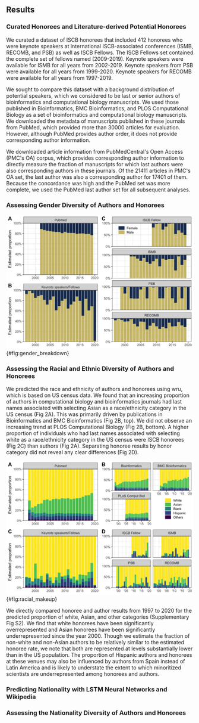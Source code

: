 ## Results

### Curated Honorees and Literature-derived Potential Honorees

We curated a dataset of ISCB honorees that included 412 honorees who were keynote speakers at international ISCB-associated conferences (ISMB, RECOMB, and PSB) as well as ISCB Fellows.
The ISCB Fellows set contained the complete set of fellows named (2009-2019).
Keynote speakers were available for ISMB for all years from 2002-2019.
Keynote speakers from PSB were available for all years from 1999-2020.
Keynote speakers for RECOMB were available for all years from 1997-2019.

We sought to compare this dataset with a background distribution of potential speakers, which we considered to be last or senior authors of bioinformatics and computational biology manuscripts.
We used those published in Bioinformatics, BMC Bioinformatics, and PLOS Computational Biology as a set of bioinformatics and computational biology manuscripts.
We downloaded the metadata of manuscripts published in these journals from PubMed, which provided more than 30000 articles for evaluation.
However, although PubMed provides author order, it does not provide corresponding author information.

We downloaded article information from PubMedCentral's Open Access (PMC's OA) corpus, which provides corresponding author information to directly measure the fraction of manuscripts for which last authors were also corresponding authors in these journals.
Of the 21411 articles in PMC's OA set, the last author was also a corresponding author for 17401 of them.
Because the concordance was high and the PubMed set was more complete, we used the PubMed last author set for all subsequent analyses.

### Assessing Gender Diversity of Authors and Honorees

![Estimated proportion of census-based gender prediction over the years of all Pubmed journal authors (A), of authors in each computational biology and bioinformatics journal (B) and of ISCB honorees in each honor category (C).](https://raw.githubusercontent.com/greenelab/iscb-diversity/master/figs/gender_breakdown.png){#fig:gender_breakdown}

### Assessing the Racial and Ethnic Diversity of Authors and Honorees

We predicted the race and ethnicity of authors and honorees using wru, which is based on US census data.
We found that an increasing proportion of authors in computational biology and bioinformatics journals had last names associated with selecting Asian as a race/ethnicity category in the US census (Fig 2A).
This was primarily driven by publications in Bioinformatics and BMC Bioinformatics (Fig 2B, top).
We did not observe an increasing trend at PLOS Computational Biology (Fig 2B, bottom).
A higher proportion of individuals who had last names associated with selecting white as a race/ethnicity category in the US census were ISCB honorees (Fig 2C) than authors (Fig 2A).
Separating honoree results by honor category did not reveal any clear differences (Fig 2D).

![Estimated proportion of census-based race prediction over the years of all Pubmed journal authors (A), of authors in each computational biology and bioinformatics journal (B), of all ISCB fellows and keynote speakers (C) and of ISCB honorees in each honor category (D).](https://raw.githubusercontent.com/greenelab/iscb-diversity/master/figs/racial_makeup.png){#fig:racial_makeup}

We directly compared honoree and author results from 1997 to 2020 for the predicted proportion of white, Asian, and other categories (Supplementary Fig S2).
We find that white honorees have been significantly overrepresented and Asian honorees have been significantly underrepresented since the year 2000.
Though we estimate the fraction of non-white and non-Asian authors to be relatively similar to the estimated honoree rate, we note that both are represented at levels substantially lower than in the US population.
The proportion of Hispanic authors and honorees at these venues may also be influenced by authors from Spain instead of Latin America and is likely to understate the extent to which minoritized scientists are underrepresented among honorees and authors.

### Predicting Nationality with LSTM Neural Networks and Wikipedia

### Assessing the Nationality Diversity of Authors and Honorees
